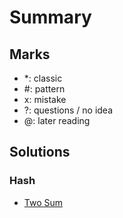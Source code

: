 # Summary

## Marks
- *: classic 
- #: pattern
- x: mistake
- ?: questions / no idea
- @: later reading

## Solutions
### Hash
- [Two Sum](https://leetcode.com/problems/two-sum)
